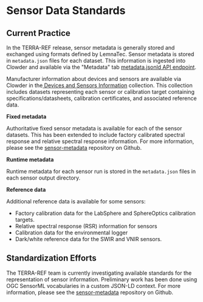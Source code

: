 # Sensor Data Standards

## Current Practice

In the TERRA-REF release, sensor metadata is generally stored and exchanged using formats defined by LemnaTec. Sensor metadata is stored in `metadata.json` files for each dataset. This information is ingested into Clowder and available via the "Metadata" tab [metadata.jsonld API endpoint](https://terraref.ncsa.illinois.edu/clowder/assets/docs/api/index.html#!/datasets/getMetadataJsonLD).

Manufacturer information about devices and sensors are available via Clowder in the[ Devices and Sensors Information](https://github.com/terraref/sensor-metadata/) collection. This collection includes datasets representing each sensor or calibration target containing specifications\/datasheets, calibration certificates, and associated reference data.

**Fixed metadata**

Authoritative fixed sensor metadata is available for each of the sensor datasets. This has been extended to include factory calibrated spectral response and relative spectral response information. For more information, please see the [sensor-metadata](https://github.com/terraref/sensor-metadata/) repository on Github.

**Runtime metadata**

Runtime metadata for each sensor run is stored in the `metadata.json` files in each sensor output directory.

**Reference data**

Additional reference data is available for some sensors:

* Factory calibration data for the LabSphere and SphereOptics calibration targets.
* Relative spectral response \(RSR\) information for sensors
* Calibration data for the environmental logger
* Dark/white reference data for the SWIR and VNIR sensors.

## Standardization Efforts

The TERRA-REF team is currently investigating available standards for the representation of sensor information. Preliminary work has been done using OGC SensorML vocabularies in a custom JSON-LD context. For more information, please see the [sensor-metadata](https://github.com/terraref/sensor-metadata/) repository on Github.

